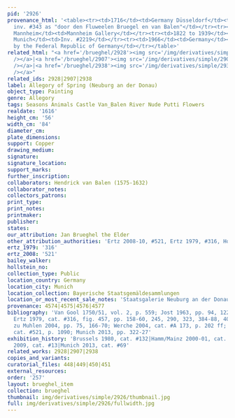 ```yaml
---
pid: '2926'
provenance_html: '<table><tr><td>1716</td><td>Germany Düsseldorf</td><td>Galerie Düsseldorf
  inv. #343 as "door den Fluweelen Bruegel en van Balen"</td></tr><tr><td>1730</td><td>Germany
  Mannheim</td><td>Mannheim Gallery</td></tr><tr><td>1822 to 1939</td><td>Germany
  Munich</td><td>Inv. #2219</td></tr><tr><td>1966</td><td>Germany</td><td>Restored
  by the Federal Republic of Germany</td></tr></table>'
related_html: "<a href='/brueghel/2928'><img src='/img/derivatives/simple/2928/thumbnail.jpg'
  /></a>|<a href='/brueghel/2907'><img src='/img/derivatives/simple/2907/thumbnail.jpg'
  /></a>|<a href='/brueghel/2938'><img src='/img/derivatives/simple/2938/thumbnail.jpg'
  /></a>"
related_ids: 2928|2907|2938
label: Allegory of Spring (Neuburg an der Donau)
object_type: Painting
genre: Allegory
tags: Seasons Animals Castle Van_Balen River Nude Putti Flowers
realdate: '1616'
height_cm: '56'
width_cm: '84'
diameter_cm:
plate_dimensions:
support: Copper
drawing_medium:
signature:
signature_location:
support_marks:
further_inscription:
collaborators: Hendrick van Balen (1575-1632)
collaborator_notes:
collectors_patrons:
print_type:
print_notes:
printmaker:
publisher:
states:
our_attribution: Jan Brueghel the Elder
other_attribution_authorities: 'Ertz 2008-10, #521, Ertz 1979, #316, Honig database'
ertz_1979: '316'
ertz_2008: '521'
bailey_walker:
hollstein_no:
collection_type: Public
location_country: Germany
location_city: Munich
location_collection: Bayerische Staatsgemäldesammlungen
location_or_most_recent_sale_notes: 'Staatsgalerie Neuburg an der Donau, inv. #13709'
provenance: 4574|4575|4576|4577
bibliography: 'Van Gool 1750/51, vol. 2, p. 559; Jost 1963, pp. 94, 122, fig. 23;
  Ertz 1979, cat. #316, fig. 457, pp. 158-60, 245, 290, 323, 384-88, 408, 610; Von
  zu Muhlen 2004, pp. 75, 166-70; Werche 2004, cat. #A 173, p. 202 ff; Ertz 2008-10,
  cat. #521, p. 1090; Munich 2013, pp. 322-27'
exhibition_history: 'Brussels 1980, cat. #132|Hamm/Mainz 2000-01, cat. #25|Munich
  2009, cat. #13|Munich 2013, cat. #69'
related_works: 2928|2907|2938
copies_and_variants:
curatorial_files: 448|449|450|451
external_resources:
order: '257'
layout: brueghel_item
collection: brueghel
thumbnail: img/derivatives/simple/2926/thumbnail.jpg
full: img/derivatives/simple/2926/fullwidth.jpg
---
```

